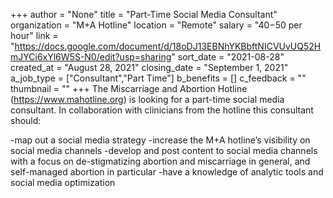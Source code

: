 +++
author = "None"
title = "Part-Time Social Media Consultant"
organization = "M+A Hotline"
location = "Remote"
salary = "$40-$50 per hour"
link = "https://docs.google.com/document/d/18oDJ13EBNhYKBbftNICVUvUQ52HmJYCi6xYl6W5S-N0/edit?usp=sharing"
sort_date = "2021-08-28"
created_at = "August 28, 2021"
closing_date = "September 1, 2021"
a_job_type = ["Consultant","Part Time"]
b_benefits = []
c_feedback = ""
thumbnail = ""
+++
The Miscarriage and Abortion Hotline (https://www.mahotline.org) is looking for a part-time social media consultant. In collaboration with clinicians from the hotline this consultant should:

-map out a social media strategy
-increase the M+A hotline’s visibility on social media channels
-develop and post content to social media channels with a focus on de-stigmatizing abortion and miscarriage in general, and self-managed abortion in particular
-have a knowledge of analytic tools and social media optimization
